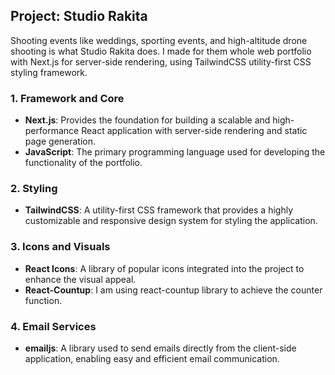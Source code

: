 ## Project: Studio Rakita

Shooting events like weddings, sporting events, and high-altitude drone shooting is what Studio Rakita does. I made for them whole web portfolio with Next.js for server-side rendering, using TailwindCSS utility-first CSS styling framework.

### 1. **Framework and Core**

- **Next.js**: Provides the foundation for building a scalable and high-performance React application with server-side rendering and static page generation.
- **JavaScript**: The primary programming language used for developing the functionality of the portfolio.

### 2. **Styling**

- **TailwindCSS**: A utility-first CSS framework that provides a highly customizable and responsive design system for styling the application.

### 3. **Icons and Visuals**

- **React Icons**: A library of popular icons integrated into the project to enhance the visual appeal.
- **React-Countup**: I am using react-countup library to achieve the counter function.

### 4. **Email Services**

- **emailjs**: A library used to send emails directly from the client-side application, enabling easy and efficient email communication.
